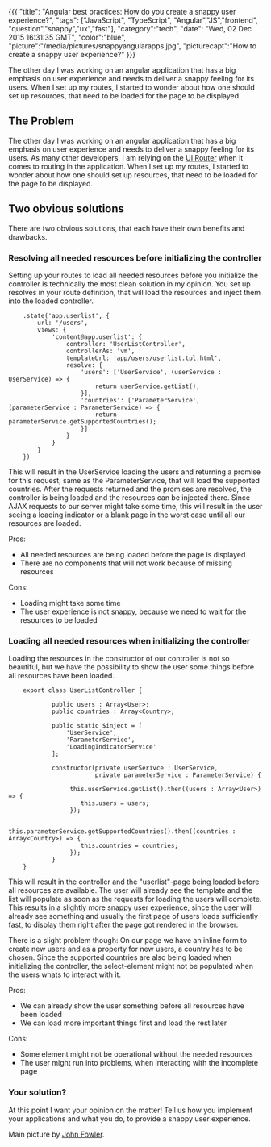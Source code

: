 {{{
  "title": "Angular best practices: How do you create a snappy user experience?",
  "tags": ["JavaScript", "TypeScript", "Angular","JS","frontend", "question","snappy","ux","fast"],
  "category":"tech",
  "date": "Wed, 02 Dec 2015 16:31:35 GMT",
  "color":"blue",
  "picture":"/media/pictures/snappyangularapps.jpg",
  "picturecapt":"How to create a snappy user experience?"
}}}

The other day I was working on an angular application that has a big emphasis on user experience and needs to deliver a
snappy feeling for its users. When I set up my routes, I started to wonder about how one should set up resources, that need
to be loaded for the page to be displayed.
<!--more-->
## The Problem
The other day I was working on an angular application that has a big emphasis on user experience and needs to deliver a
snappy feeling for its users. As many other developers, I am relying on the [UI Router](https://github.com/angular-ui/ui-router) when it comes to 
routing in the application. When I set up my routes, I started to wonder about how one should set up resources, that need
to be loaded for the page to be displayed.

## Two obvious solutions
There are two obvious solutions, that each have their own benefits and drawbacks.

### Resolving all needed resources before initializing the controller
Setting up your routes to load all needed resources before you initialize the controller is technically the most clean
solution in my opinion. You set up resolves in your route definition, that will load the resources and inject them into
the loaded controller.

        .state('app.userlist', {
            url: '/users',
            views: {
                'content@app.userlist': {
                    controller: 'UserListController',
                    controllerAs: 'vm',
                    templateUrl: 'app/users/userlist.tpl.html',
                    resolve: {
                        'users': ['UserService', (userService : UserService) => {
                            return userService.getList();
                        }],
                        'countries': ['ParameterService', (parameterService : ParameterService) => {
                            return parameterService.getSupportedCountries();
                        }]
                    }
                }
            }
        })
        
This will result in the UserService loading the users and returning a promise for this request, same as the ParameterService,
that will load the supported countries. After the requests returned and the promises are resolved, the controller is being loaded
and the resources can be injected there. Since AJAX requests to our server might take some time, this will result in the user
seeing a loading indicator or a blank page in the worst case until all our resources are loaded.

Pros:

 - All needed resources are being loaded before the page is displayed
 - There are no components that will not work because of missing resources

Cons:

 - Loading might take some time
 - The user experience is not snappy, because we need to wait for the resources to be loaded

### Loading all needed resources when initializing the controller
Loading the resources in the constructor of our controller is not so beautiful, but we have the possibility to show the user
some things before all resources have been loaded.

        export class UserListController {
        
                public users : Array<User>;
                public countries : Array<Country>;
        
                public static $inject = [
                    'UserService',
                    'ParameterService',
                    'LoadingIndicatorService'
                ];
        
                constructor(private userSerivce : UserService,
                            private parameterService : ParameterService) {
                            
                     this.userService.getList().then((users : Array<User>) => {
                        this.users = users;
                     });
                     
                     this.parameterService.getSupportedCountries().then((countries : Array<Country>) => {
                        this.countries = countries;
                     });
                }
        }
        
This will result in the controller and the "userlist"-page being loaded before all resources are available. The user will already see
the template and the list will populate as soon as the requests for loading the users will complete. This results in a slightly more 
snappy user experience, since the user will already see something and usually the first page of users loads sufficiently fast, to display
them right after the page got rendered in the browser.

There is a slight problem though: On our page we have an inline form to create new users and as a property for new users, a country has to
be chosen. Since the supported countries are also being loaded when initializing the controller, the select-element might not be populated
when the users whats to interact with it.

Pros:

 - We can already show the user something before all resources have been loaded
 - We can load more important things first and load the rest later

Cons:

 - Some element might not be operational without the needed resources
 - The user might run into problems, when interacting with the incomplete page

### Your solution?
At this point I want your opinion on the matter! Tell us how you implement your applications and what you do, to provide a snappy user experience.



Main picture by [John Fowler](https://www.flickr.com/photos/snowpeak/).
